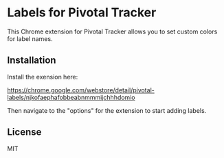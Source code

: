 # Labels for Pivotal Tracker

This Chrome extension for Pivotal Tracker allows you to set custom colors for
label names.

## Installation

Install the exension here:

https://chrome.google.com/webstore/detail/pivotal-labels/njkofaephafobbeabnmmmijchhhdomio

Then navigate to the "options" for the extension to start adding labels.

## License

MIT
